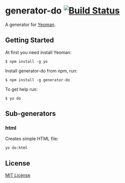 # generator-do [![Build Status](https://secure.travis-ci.org/albburtsev/generator-do.png?branch=master)](https://travis-ci.org/albburtsev/generator-do)

A generator for [Yeoman](http://yeoman.io).


## Getting Started

At first you need install Yeoman:

```
$ npm install -g yo
```

Install generator-do from npm, run:

```
$ npm install -g generator-do
```

To get help run:

```
$ yo do
```

## Sub-generators

### html

Creates simple HTML file:

```
yo do:html
```

## License

[MIT License](http://en.wikipedia.org/wiki/MIT_License)
